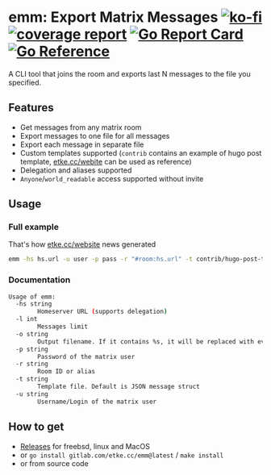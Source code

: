 # emm: Export Matrix Messages [![ko-fi](https://ko-fi.com/img/githubbutton_sm.svg)](https://ko-fi.com/etkecc) [![coverage report](https://gitlab.com/etke.cc/emm/badges/main/coverage.svg)](https://gitlab.com/etke.cc/emm/-/commits/main) [![Go Report Card](https://goreportcard.com/badge/gitlab.com/etke.cc/emm)](https://goreportcard.com/report/gitlab.com/etke.cc/emm) [![Go Reference](https://pkg.go.dev/badge/gitlab.com/etke.cc/emm.svg)](https://pkg.go.dev/gitlab.com/etke.cc/emm)

A CLI tool that joins the room and exports last N messages to the file you specified.

## Features

* Get messages from any matrix room
* Export messages to one file for all messages
* Export each message in separate file
* Custom templates supported (`contrib` contains an example of hugo post template, [etke.cc/webite](https://gitlab.com/etke.cc/website) can be used as reference)
* Delegation and aliases supported
* `Anyone`/`world_readable` access supported without invite

## Usage

### Full example

That's how [etke.cc/website](https://gitlab.com/etke.cc/website) news generated

```bash
emm -hs hs.url -u user -p pass -r "#room:hs.url" -t contrib/hugo-post-template.md -o /tmp/%s.md
```

### Documentation

```bash
Usage of emm:
  -hs string
    	Homeserver URL (supports delegation)
  -l int
    	Messages limit
  -o string
    	Output filename. If it contains %s, it will be replaced with event ID (one message per file)
  -p string
    	Password of the matrix user
  -r string
    	Room ID or alias
  -t string
    	Template file. Default is JSON message struct
  -u string
    	Username/Login of the matrix user
```

## How to get

* [Releases](https://gitlab.com/etke.cc/emm/-/releases) for freebsd, linux and MacOS
* or `go install gitlab.com/etke.cc/emm@latest` / `make install`
* or from source code
